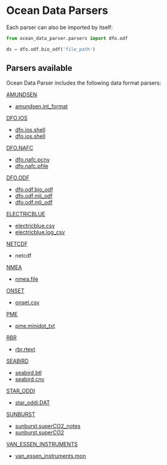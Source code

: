 # Ocean Data Parsers 

Each parser can also be imported by itself:

```python
from ocean_data_parser.parsers import dfo.odf

ds = dfo.odf.bio_odf('file_path')
```

## Parsers available

Ocean Data Parser includes the following data format parsers:

[AMUNDSEN](amundsen)

- [amundsen.int_format](amundsen/#ocean_data_parser.parsers.amundsen.int_format)

[DFO.IOS](dfo/ios)

- [dfo.ios.shell](dfo/ios/#ocean_data_parser.parsers.dfo.ios.shell)
- [dfo.ios.shell](dfo/ios/#ocean_data_parser.parsers.dfo.ios.shell)

[DFO.NAFC](dfo/nafc)

- [dfo.nafc.pcnv](dfo/nafc/#ocean_data_parser.parsers.dfo.nafc.pcnv)
- [dfo.nafc.pfile](dfo/nafc/#ocean_data_parser.parsers.dfo.nafc.pfile)

[DFO.ODF](dfo/odf)

- [dfo.odf.bio_odf](dfo/odf/#ocean_data_parser.parsers.dfo.odf.bio_odf)
- [dfo.odf.mli_odf](dfo/odf/#ocean_data_parser.parsers.dfo.odf.mli_odf)
- [dfo.odf.mli_odf](dfo/odf/#ocean_data_parser.parsers.dfo.odf.mli_odf)

[ELECTRICBLUE](electricblue)

- [electricblue.csv](electricblue/#ocean_data_parser.parsers.electricblue.csv)
- [electricblue.log_csv](electricblue/#ocean_data_parser.parsers.electricblue.log_csv)

[NETCDF](netcdf)

- netcdf

[NMEA](nmea)

- [nmea.file](nmea/#ocean_data_parser.parsers.nmea.file)

[ONSET](onset)

- [onset.csv](onset/#ocean_data_parser.parsers.onset.csv)

[PME](pme)

- [pme.minidot_txt](pme/#ocean_data_parser.parsers.pme.minidot_txt)

[RBR](rbr)

- [rbr.rtext](rbr/#ocean_data_parser.parsers.rbr.rtext)

[SEABIRD](seabird)

- [seabird.btl](seabird/#ocean_data_parser.parsers.seabird.btl)
- [seabird.cnv](seabird/#ocean_data_parser.parsers.seabird.cnv)

[STAR_ODDI](star_oddi)

- [star_oddi.DAT](star_oddi/#ocean_data_parser.parsers.star_oddi.DAT)

[SUNBURST](sunburst)

- [sunburst.superCO2_notes](sunburst/#ocean_data_parser.parsers.sunburst.superCO2_notes)
- [sunburst.superCO2](sunburst/#ocean_data_parser.parsers.sunburst.superCO2)

[VAN_ESSEN_INSTRUMENTS](van_essen_instruments)

- [van_essen_instruments.mon](van_essen_instruments/#ocean_data_parser.parsers.van_essen_instruments.mon)


